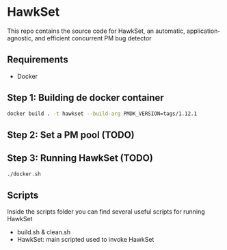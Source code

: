 # HawkSet

This repo contains the source code for HawkSet, an automatic, application-agnostic, and efficient concurrent PM bug detector

## Requirements

- Docker

## Step 1: Building de docker container

```sh
docker build . -t hawkset --build-arg PMDK_VERSION=tags/1.12.1
```

## Step 2: Set a PM pool (TODO)

## Step 3: Running HawkSet (TODO)

```sh
./docker.sh
```

## Scripts

Inside the scripts folder you can find several useful scripts for running HawkSet

- build.sh & clean.sh
- HawkSet: main scripted used to invoke HawkSet
